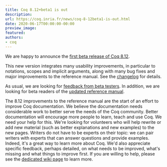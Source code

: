 ```yaml
---
title: Coq 8.12+beta1 is out
description:
url: https://coq.inria.fr/news/coq-8-12beta1-is-out.html
date: 2020-06-17T00:00:00-00:00
preview_image:
featured:
authors:
- coq
---
```




<p>We are happy to announce the <a href="https://github.com/coq/coq/releases/tag/V8.12+beta1">first
beta release of Coq 8.12</a>.

</p><p>This new version integrates many usability improvements, in
particular to notations, scopes and implicit arguments, along with
many bug fixes and major improvements to the reference manual. See the
<a href="https://coq.github.io/doc/v8.12/refman/changes.html#version-8-12">changelog</a>
for details.

</p><p>As usual, we are looking for <a href="https://github.com/coq/coq/issues">feedback from beta
testers</a>.  In addition, we are looking for beta readers of the <a href="https://coq.github.io/doc/v8.12/refman/">updated reference
manual</a>.

</p><p>The 8.12 improvements to the reference manual are the start of an
effort to improve Coq documentation.  We believe the documentation
needs considerable work to better serve the needs of the Coq
community.  Better documentation will encourage more people to learn,
teach and use Coq.  We need your help for this.  We're looking for
volunteers who will help rewrite or add new material (such as better
explanations and new examples) to the new pages. Writers do not have
to be experts on their topic: we can pair writers with experts that
can answer questions and provide examples. Indeed, it's a great way to
learn more about Coq.  We'd also appreciate specific feedback, perhaps
detailed, on what needs to be improved, what's missing and what things
to improve first.  If you are willing to help, please see the <a href="https://github.com/coq/coq/wiki/Refman-improvements-in-8.12-and-beyond">dedicated
wiki page</a> to learn more.

 </p>
